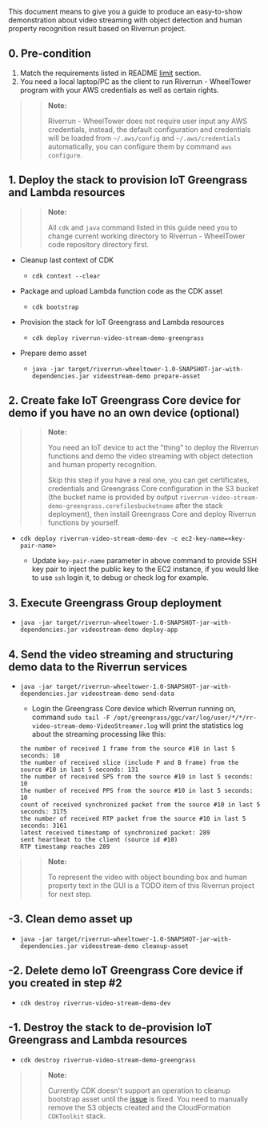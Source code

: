 This document means to give you a guide to produce an easy-to-show demonstration about video streaming with object detection and human property recognition result based on Riverrun project.

## 0. Pre-condition

1. Match the requirements listed in README [limit](http://git.awsrun.com/rp/riverrun-wheeltower#limit) section.
2. You need a local laptop/PC as the client to run Riverrun - WheelTower program with your AWS credentials as well as certain rights.

>>**Note:**
>>
>> Riverrun - WheelTower does not require user input any AWS credentials, instead, the default configuration and credentials will be loaded from ``~/.aws/config`` and ``~/.aws/credentials`` automatically, you can configure them by command ``aws configure``.

## 1. Deploy the stack to provision IoT Greengrass and Lambda resources

>>**Note:**
>>
>> All `cdk` and `java` command listed in this guide need you to change current working directory to Riverrun - WheelTower code repository directory first.

- Cleanup last context of CDK

    - ``cdk context --clear``

- Package and upload Lambda function code as the CDK asset

    - ``cdk bootstrap``

- Provision the stack for IoT Greengrass and Lambda resources

    - ``cdk deploy riverrun-video-stream-demo-greengrass``

- Prepare demo asset

    - ``java -jar target/riverrun-wheeltower-1.0-SNAPSHOT-jar-with-dependencies.jar videostream-demo prepare-asset``

## 2. Create fake IoT Greengrass Core device for demo if you have no an own device (optional)

>>**Note:**
>>
>> You need an IoT device to act the "thing" to deploy the Riverrun functions and demo the video streaming with object detection and human property recognition.
>>
>> Skip this step if you have a real one, you can get certificates, credentials and Greengrass Core configuration in the S3 bucket (the bucket name is provided by output `riverrun-video-stream-demo-greengrass.corefilesbucketname` after the stack deployment), then install Greengrass Core and deploy Riverrun functions by yourself.

- ``cdk deploy riverrun-video-stream-demo-dev -c ec2-key-name=<key-pair-name>``
    
    - Update `key-pair-name` parameter in above command to provide SSH key pair to inject the public key to the EC2 instance, if you would like to use `ssh` login it, to debug or check log for example.

## 3. Execute Greengrass Group deployment 

- ``java -jar target/riverrun-wheeltower-1.0-SNAPSHOT-jar-with-dependencies.jar videostream-demo deploy-app``

## 4. Send the video streaming and structuring demo data to the Riverrun services

- ``java -jar target/riverrun-wheeltower-1.0-SNAPSHOT-jar-with-dependencies.jar videostream-demo send-data``

    - Login the Greengrass Core device which Riverrun running on, command ``sudo tail -F /opt/greengrass/ggc/var/log/user/*/*/rr-video-stream-demo-VideoStreamer.log`` will print the statistics log about the streaming processing like this:
 
    ```
    the number of received I frame from the source #10 in last 5 seconds: 10
    the number of received slice (include P and B frame) from the source #10 in last 5 seconds: 131
    the number of received SPS from the source #10 in last 5 seconds: 10
    the number of received PPS from the source #10 in last 5 seconds: 10
    count of received synchronized packet from the source #10 in last 5 seconds: 3175
    the number of received RTP packet from the source #10 in last 5 seconds: 3161
    latest received timestamp of synchronized packet: 289
    sent heartbeat to the client (source id #10)
    RTP timestamp reaches 289
    ```

>>**Note:**
>>
>> To represent the video with object bounding box and human property text in the GUI is a TODO item of this Riverrun project for next step.

## -3. Clean demo asset up

- ``java -jar target/riverrun-wheeltower-1.0-SNAPSHOT-jar-with-dependencies.jar videostream-demo cleanup-asset``

## -2. Delete demo IoT Greengrass Core device if you created in step \#2

- ``cdk destroy riverrun-video-stream-demo-dev``

## -1. Destroy the stack to de-provision IoT Greengrass and Lambda resources

- ``cdk destroy riverrun-video-stream-demo-greengrass``

>>**Note:**
>>
>> Currently CDK doesn't support an operation to cleanup bootstrap asset until the [issue](https://github.com/aws/aws-cdk/issues/986) is fixed. You need to manually remove the S3 objects created and the CloudFormation `CDKToolkit` stack.